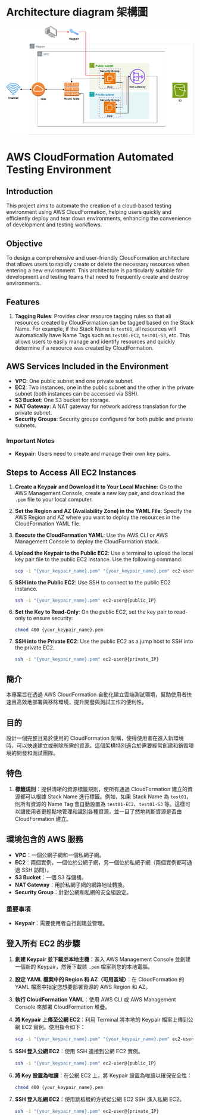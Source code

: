 <!-- Architecture diagram 架構圖-->
# Architecture diagram 架構圖
![infra.png](other/Infra.png)
<!-- 英文版 -->
# AWS CloudFormation Automated Testing Environment

## Introduction
This project aims to automate the creation of a cloud-based testing environment using AWS CloudFormation, helping users quickly and efficiently deploy and tear down environments, enhancing the convenience of development and testing workflows.

## Objective
To design a comprehensive and user-friendly CloudFormation architecture that allows users to rapidly create or delete the necessary resources when entering a new environment. This architecture is particularly suitable for development and testing teams that need to frequently create and destroy environments.

## Features
1. **Tagging Rules**: Provides clear resource tagging rules so that all resources created by CloudFormation can be tagged based on the Stack Name. For example, if the Stack Name is `test01`, all resources will automatically have Name Tags such as `test01-EC2`, `test01-S3`, etc. This allows users to easily manage and identify resources and quickly determine if a resource was created by CloudFormation.

## AWS Services Included in the Environment
- **VPC**: One public subnet and one private subnet.
- **EC2**: Two instances, one in the public subnet and the other in the private subnet (both instances can be accessed via SSH).
- **S3 Bucket**: One S3 bucket for storage.
- **NAT Gateway**: A NAT gateway for network address translation for the private subnet.
- **Security Groups**: Security groups configured for both public and private subnets.

### Important Notes
- **Keypair**: Users need to create and manage their own key pairs.

## Steps to Access All EC2 Instances
1. **Create a Keypair and Download it to Your Local Machine**: Go to the AWS Management Console, create a new key pair, and download the `.pem` file to your local computer.
2. **Set the Region and AZ (Availability Zone) in the YAML File**: Specify the AWS Region and AZ where you want to deploy the resources in the CloudFormation YAML file.
3. **Execute the CloudFormation YAML**: Use the AWS CLI or AWS Management Console to deploy the CloudFormation stack.
4. **Upload the Keypair to the Public EC2**: Use a terminal to upload the local key pair file to the public EC2 instance. Use the following command:
   ```bash
   scp -i "{your_keypair_name}.pem" "{your_keypair_name}.pem" ec2-user@{public_IP}:
   ```
5. **SSH into the Public EC2**: Use SSH to connect to the public EC2 instance.

   ```bash
   ssh -i "{your_keypair_name}.pem" ec2-user@{public_IP}
   ```
6. **Set the Key to Read-Only**: On the public EC2, set the key pair to read-only to ensure security:

   ```bash
   chmod 400 {your_keypair_name}.pem
   ```
7. **SSH into the Private EC2**: Use the public EC2 as a jump host to SSH into the private EC2.

   ```bash
   ssh -i "{your_keypair_name}.pem" ec2-user@{private_IP}
   ```


<!-- 中文版 -->
## 簡介
本專案旨在透過 AWS CloudFormation 自動化建立雲端測試環境，幫助使用者快速且高效地部署與移除環境，提升開發與測試工作的便利性。

## 目的
設計一個完整且易於使用的 CloudFormation 架構，使得使用者在進入新環境時，可以快速建立或刪除所需的資源。這個架構特別適合於需要經常創建和銷毀環境的開發和測試團隊。

## 特色
1. **標籤規則**：提供清晰的資源標籤規則，使所有通過 CloudFormation 建立的資源都可以根據 Stack Name 進行標籤。例如，如果 Stack Name 為 `test01`，則所有資源的 Name Tag 會自動設置為 `test01-EC2`、`test01-S3` 等。這樣可以讓使用者更輕鬆地管理和識別各種資源，並一目了然地判斷資源是否由 CloudFormation 建立。

## 環境包含的 AWS 服務

- **VPC**：一個公網子網和一個私網子網。
- **EC2**：兩個實例，一個位於公網子網，另一個位於私網子網（兩個實例都可通過 SSH 訪問）。
- **S3 Bucket**：一個 S3 存儲桶。
- **NAT Gateway**：用於私網子網的網路地址轉換。
- **Security Group**：針對公網和私網的安全組設定。

### 重要事項

- **Keypair**：需要使用者自行創建並管理。

## 登入所有 EC2 的步驟

1. **創建 Keypair 並下載至本地主機**：進入 AWS Management Console 並創建一個新的 Keypair，然後下載該 `.pem` 檔案到您的本地電腦。
2. **設定 YAML 檔案中的 Region 和 AZ（可用區域）**：在 CloudFormation 的 YAML 檔案中指定您想要部署資源的 AWS Region 和 AZ。
3. **執行 CloudFormation YAML**：使用 AWS CLI 或 AWS Management Console 來部署 CloudFormation 堆疊。
4. **將 Keypair 上傳至公網 EC2**：利用 Terminal 將本地的 Keypair 檔案上傳到公網 EC2 實例。使用指令如下：
   
   ```bash
   scp -i "{your_keypair_name}.pem" "{your_keypair_name}.pem" ec2-user@{public_IP}:
   ```
5. **SSH 登入公網 EC2**：使用 SSH 連接到公網 EC2 實例。
   
   ```bash
   ssh -i "{your_keypair_name}.pem" ec2-user@{public_IP}
   ```
6. **將 Key 設置為唯讀**：在公網 EC2 上，將 Keypair 設置為唯讀以確保安全性：

   ```bash
   chmod 400 {your_keypair_name}.pem
   ```
7. **SSH 登入私網 EC2**：使用跳板機的方式從公網 EC2 SSH 進入私網 EC2。

   ```bash
   ssh -i "{your_keypair_name}.pem" ec2-user@{private_IP}
   ```
